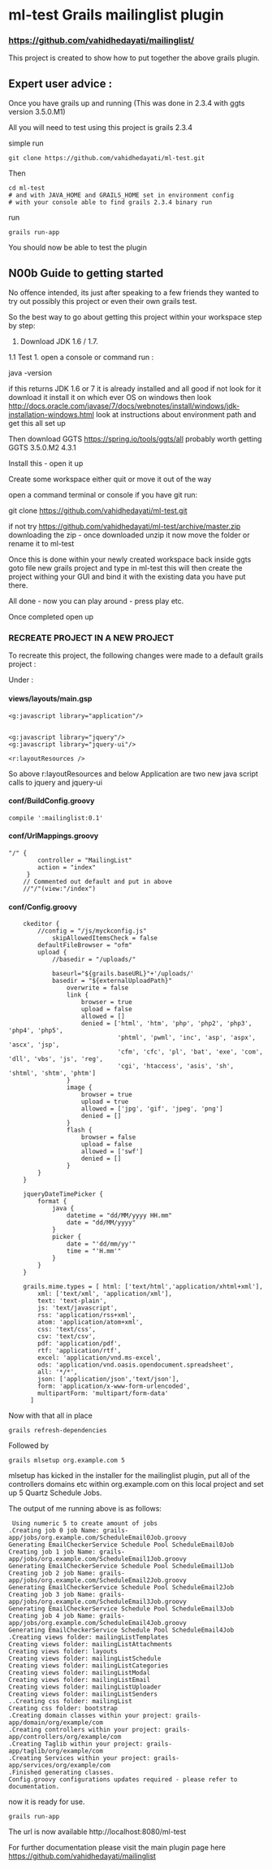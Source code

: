 ml-test Grails mailinglist plugin 
=======================

### https://github.com/vahidhedayati/mailinglist/

This project is created to show how to put together the above grails plugin.


## Expert user advice :
Once you have grails up and running (This was done in 2.3.4 with ggts version 3.5.0.M1)

All you will need to test using this project is grails 2.3.4

simple run

	git clone https://github.com/vahidhedayati/ml-test.git
	
Then
 
	cd ml-test
	# and with JAVA_HOME and GRAILS_HOME set in environment config 
	# with your console able to find grails 2.3.4 binary run

run

	grails run-app

	
You should now be able to test the plugin 

## N00b Guide to getting started

No offence intended, its just after speaking to a few friends they wanted to try out possibly this project or even their own grails test.

So the best way to go about getting this project within your workspace step by step:


1. Download JDK 1.6 /  1.7. 

1.1 Test 1. open a console or command run :

java -version

if this returns JDK  1.6 or 7 it is already installed and all good if not look for it download it install it on which ever OS on windows then look http://docs.oracle.com/javase/7/docs/webnotes/install/windows/jdk-installation-windows.html look at instructions about environment path and get this all set up

Then download GGTS https://spring.io/tools/ggts/all probably worth getting GGTS 3.5.0.M2 4.3.1  

Install this - open it up

Create some workspace either quit or move it out of the way 


open a command terminal or console if you have git run:


git clone https://github.com/vahidhedayati/ml-test.git


if not try https://github.com/vahidhedayati/ml-test/archive/master.zip downloading the zip - once downloaded unzip it now move the folder or rename it to ml-test

Once this is done within your newly created workspace back inside ggts goto file new grails project and type in ml-test this will then create the project withing your GUI and bind it with the existing data you have put there.

All done - now you can play around - press play etc.

Once completed open up 





### RECREATE PROJECT IN A NEW PROJECT

To recreate this project, the following changes were made to a default grails project :

Under :

#### views/layouts/main.gsp

	<g:javascript library="application"/>
	
	
	<g:javascript library="jquery"/>
	<g:javascript library="jquery-ui"/>
				
	<r:layoutResources />

So above r:layoutResources and below Application are two new java script calls to jquery and jquery-ui





#### conf/BuildConfig.groovy

	compile ':mailinglist:0.1'
	
#### conf/UrlMappings.groovy

	"/" {
			controller = "MailingList"
			action = "index"
		 }
		// Commented out default and put in above
        //"/"(view:"/index")
			
#### conf/Config.groovy

		ckeditor {
			//config = "/js/myckconfig.js"
				skipAllowedItemsCheck = false
			defaultFileBrowser = "ofm"
			upload {
				//basedir = "/uploads/"
				
				baseurl="${grails.baseURL}"+'/uploads/'
				basedir = "${externalUploadPath}"
					overwrite = false
					link {
						browser = true
						upload = false
						allowed = []
						denied = ['html', 'htm', 'php', 'php2', 'php3', 'php4', 'php5',
								  'phtml', 'pwml', 'inc', 'asp', 'aspx', 'ascx', 'jsp',
								  'cfm', 'cfc', 'pl', 'bat', 'exe', 'com', 'dll', 'vbs', 'js', 'reg',
								  'cgi', 'htaccess', 'asis', 'sh', 'shtml', 'shtm', 'phtm']
					}
					image {
						browser = true
						upload = true
						allowed = ['jpg', 'gif', 'jpeg', 'png']
						denied = []
					}
					flash {
						browser = false
						upload = false
						allowed = ['swf']
						denied = []
					}
			}
		}
		
		jqueryDateTimePicker {
			format {
				java {
					datetime = "dd/MM/yyyy HH.mm"
					date = "dd/MM/yyyy"
				}
				picker {
					date = "'dd/mm/yy'"
					time = "'H.mm'"
				}
			}
		}
		
		grails.mime.types = [ html: ['text/html','application/xhtml+xml'],
			xml: ['text/xml', 'application/xml'],
			text: 'text-plain',
			js: 'text/javascript',
			rss: 'application/rss+xml',
			atom: 'application/atom+xml',
			css: 'text/css',
			csv: 'text/csv',
			pdf: 'application/pdf',
			rtf: 'application/rtf',
			excel: 'application/vnd.ms-excel',
			ods: 'application/vnd.oasis.opendocument.spreadsheet',
			all: '*/*',
			json: ['application/json','text/json'],
			form: 'application/x-www-form-urlencoded',
			multipartForm: 'multipart/form-data'
		  ]
							
			


Now with that all in place

	grails refresh-dependencies

Followed by

	grails mlsetup org.example.com 5
	
 
 mlsetup has kicked in the installer for the mailinglist plugin, put all of the controllers domains etc within org.example.com on this local project and set up 5 Quartz Schedule Jobs.
 
 
 The output of me running above is as follows:
 
	 Using numeric 5 to create amount of jobs
	.Creating job 0 job Name: grails-app/jobs/org.example.com/ScheduleEmail0Job.groovy
	Generating EmailCheckerService Schedule Pool ScheduleEmail0Job
	Creating job 1 job Name: grails-app/jobs/org.example.com/ScheduleEmail1Job.groovy
	Generating EmailCheckerService Schedule Pool ScheduleEmail1Job
	Creating job 2 job Name: grails-app/jobs/org.example.com/ScheduleEmail2Job.groovy
	Generating EmailCheckerService Schedule Pool ScheduleEmail2Job
	Creating job 3 job Name: grails-app/jobs/org.example.com/ScheduleEmail3Job.groovy
	Generating EmailCheckerService Schedule Pool ScheduleEmail3Job
	Creating job 4 job Name: grails-app/jobs/org.example.com/ScheduleEmail4Job.groovy
	Generating EmailCheckerService Schedule Pool ScheduleEmail4Job
	.Creating views folder: mailingListTemplates
	Creating views folder: mailingListAttachments
	Creating views folder: layouts
	Creating views folder: mailingListSchedule
	Creating views folder: mailingListCategories
	Creating views folder: mailingListModal
	Creating views folder: mailingListEmail
	Creating views folder: mailingListUploader
	Creating views folder: mailingListSenders
	..Creating css folder: mailingList
	Creating css folder: bootstrap
	.Creating domain classes within your project: grails-app/domain/org/example/com
	.Creating controllers within your project: grails-app/controllers/org/example/com
	.Creating Taglib within your project: grails-app/taglib/org/example/com
	.Creating Services within your project: grails-app/services/org/example/com
	.Finished generating classes.
	Config.groovy configurations updates required - please refer to documentation.

 
 
 now it is ready for use.
 
 	grails run-app
 	
 The url is now available http://localhost:8080/ml-test	
 
 For further documentation please visit the main plugin page here https://github.com/vahidhedayati/mailinglist

 